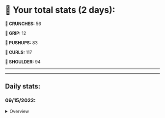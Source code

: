 # 💪 Your total stats (2 days):
**💪 CRUNCHES:** 56

**💪 GRIP:** 12

**💪 PUSHUPS:** 83

**💪 CURLS:** 117

**💪 SHOULDER:** 94

---
---
## Daily stats:

### 09/15/2022:
<details>
<summary>Overview</summary>
**GRIP:** 12

**PUSHUPS:** 60

**CURLS:** 72

**SHOULDER:** 60

<details>
---------

### 09/16/2022:
<details>
<summary>Overview</summary>
**CRUNCHES:** 56

**GRIP:** 0

**PUSHUPS:** 23

**CURLS:** 45

**SHOULDER:** 34

<details>
---------
